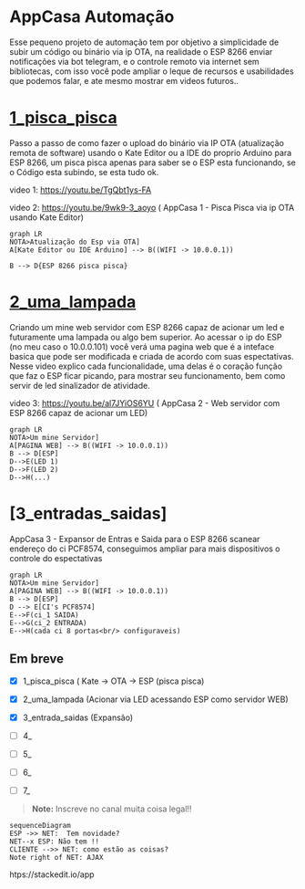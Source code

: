 #  AppCasa Automação
Esse pequeno projeto de automação tem por objetivo a simplicidade de subir um código ou binário via ip OTA, na realidade o ESP 8266 enviar notificações via bot telegram, e o controle remoto via internet sem bibliotecas, com isso você pode ampliar o leque de recursos e usabilidades que podemos falar, e ate mesmo mostrar em videos futuros..

# [1_pisca_pisca](https://github.com/Condiolov/AppCasa/tree/main/1_pisca_pisca "1_pisca_pisca")

Passo a passo de como fazer o upload do binário via IP OTA (atualização remota de software) usando o Kate Editor ou a IDE do proprio Arduino para ESP 8266, um pisca pisca apenas para saber se o ESP esta funcionando, se o Código esta subindo, se esta tudo ok.

video 1: https://youtu.be/TgQbt1ys-FA

video 2: https://youtu.be/9wk9-3_aoyo ( AppCasa 1 - Pisca Pisca via ip OTA usando Kate Editor)

```mermaid
graph LR
NOTA>Atualização do Esp via OTA]
A[Kate Editor ou IDE Arduino] --> B((WIFI -> 10.0.0.1))

B --> D{ESP 8266 pisca pisca}

```

# [2_uma_lampada](https://github.com/Condiolov/AppCasa/tree/main/2_uma_lampada "2_uma_lampada")

Criando um mine web servidor com ESP 8266 capaz de acionar um led e futuramente uma lampada ou algo bem superior. Ao acessar o ip do ESP (no meu caso o 10.0.0.101) você verá uma pagina web que é a inteface basica que pode ser modificada e criada de acordo com suas espectativas. Nesse video explico cada funcionalidade, uma delas é o coração função que faz o ESP ficar picando, para mostrar seu funcionamento, bem como servir de led sinalizador de atividade.

video 3: https://youtu.be/al7JYiOS6YU ( AppCasa 2 - Web servidor com ESP 8266 capaz de acionar um LED)


```mermaid
graph LR
NOTA>Um mine Servidor]
A[PAGINA WEB] --> B((WIFI -> 10.0.0.1))
B --> D[ESP]
D-->E(LED 1)
D-->F(LED 2)
D-->H(...)
```

# [3_entradas_saidas]
AppCasa 3 - Expansor de Entras e Saida para o ESP 8266 scanear endereço do ci PCF8574, conseguimos ampliar para mais dispositivos o controle do espectativas


```mermaid
graph LR
NOTA>Um mine Servidor]
A[PAGINA WEB] --> B((WIFI -> 10.0.0.1))
B --> D[ESP]
D --> E[CI's PCF8574]
E-->F(ci_1 SAIDA)
E-->G(ci_2 ENTRADA)
E-->H(cada ci 8 portas<br/> configuraveis)
```


## Em breve

 - [x] 1_pisca_pisca ( Kate -> OTA -> ESP (pisca pisca)
 - [x] 2_uma_lampada (Acionar via LED acessando ESP como servidor WEB)
 - [x] 3_entrada_saidas (Expansão)
 - [ ] 4_
 - [ ] 5_
 - [ ] 6_
 - [ ] 7_


> **Note:** Inscreve no canal muita coisa legal!!




```mermaid
sequenceDiagram
ESP ->> NET:  Tem novidade?
NET--x ESP: Não tem !!
CLIENTE -->> NET: como estão as coisas?
Note right of NET: AJAX

```

htps://stackedit.io/app
